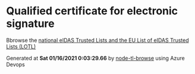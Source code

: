 # Qualified certificate for electronic signature 
 Bbrowse the [national eIDAS Trusted Lists and the EU List of eIDAS Trusted Lists (LOTL)](https://webgate.ec.europa.eu/tl-browser/#/) 
 
 
Generated at **Sat 01/16/2021  0:03:29.66** by [node-tl-browse](https://github.com/ymedlop/node-tl-browser) using Azure Devops 
